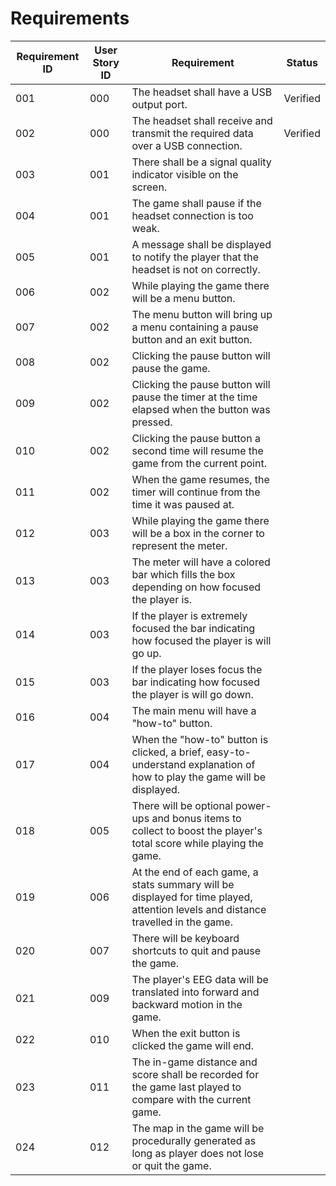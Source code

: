 # Requirements

| Requirement ID | User Story ID | Requirement | Status |
|----------------|---------------|-------------|--------| 
| 001|000|The headset shall have a USB output port. |Verified|
| 002|000|The headset shall receive and transmit the required data over a USB connection.|Verified|
| 003|001|There shall be a signal quality indicator visible on the screen.| |
| 004|001|The game shall pause if the headset connection is too weak.| |
| 005|001|A message shall be displayed to notify the player that the headset is not on correctly.| |
| 006|002|While playing the game there will be a menu button.| |
| 007|002|The menu button will bring up a menu containing a pause button and an exit button.| |
| 008|002|Clicking the pause button will pause the game.| |
| 009|002|Clicking the pause button will pause the timer at the time elapsed when the button was pressed.| |
| 010|002|Clicking the pause button a second time will resume the game from the current point.| |
| 011|002|When the game resumes, the timer will continue from the time it was paused at.| |
| 012|003|While playing the game there will be a box in the corner to represent the meter.| |
| 013|003|The meter will have a colored bar which fills the box depending on how focused the player is.| |
| 014|003|If the player is extremely focused the bar indicating how focused the player is will go up.| | 
| 015|003|If the player loses focus the bar indicating how focused the player is will go down.| |
| 016|004|The main menu will have a "how-to" button.| |
| 017|004|When the "how-to" button is clicked, a brief, easy-to-understand explanation of how to play the game will be displayed.| |
| 018|005|There will be optional power-ups and bonus items to collect to boost the player's total score while playing the game.| |
| 019|006|At the end of each game, a stats summary will be displayed for time played, attention levels and distance travelled in the game.| |
| 020|007|There will be keyboard shortcuts to quit and pause the game.| |
| 021|009|The player's EEG data will be translated into forward and backward motion in the game.| |
| 022|010|When the exit button is clicked the game will end.| |
| 023|011|The in-game distance and score shall be recorded for the game last played to compare with the current game.| |
| 024|012|The map in the game will be procedurally generated as long as player does not lose or quit the game.| |
